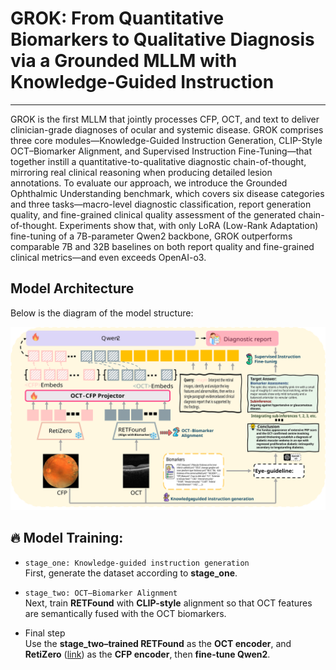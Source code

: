 # GROK: From Quantitative Biomarkers to Qualitative Diagnosis via a Grounded MLLM with Knowledge-Guided Instruction
---
GROK is the first MLLM that jointly processes CFP, OCT, and text
to deliver clinician-grade diagnoses of ocular and systemic
disease. GROK comprises three core modules—Knowledge-Guided
Instruction Generation, CLIP-Style OCT–Biomarker Alignment,
and Supervised Instruction Fine-Tuning—that together instill a
quantitative-to-qualitative diagnostic chain-of-thought, mirroring
real clinical reasoning when producing detailed lesion annotations.
To evaluate our approach, we introduce the Grounded Ophthalmic
Understanding benchmark, which covers six disease categories
and three tasks—macro-level diagnostic classification, report
generation quality, and fine-grained clinical quality assessment of
the generated chain-of-thought. Experiments show that, with only
LoRA (Low-Rank Adaptation) fine-tuning of a 7B-parameter
Qwen2 backbone, GROK outperforms comparable 7B and
32B baselines on both report quality and fine-grained clinical
metrics—and even exceeds OpenAI-o3.
## Model Architecture

Below is the diagram of the model structure:

![Model Architecture](./fig2.svg)

## 🔥 Model Training:

- `stage_one: Knowledge-guided instruction generation`  
  First, generate the dataset according to **stage_one**.

- `stage_two: OCT–Biomarker Alignment`  
  Next, train **RETFound** with **CLIP-style** alignment so that OCT features are semantically fused with the OCT biomarkers.

- Final step  
  Use the **stage_two–trained RETFound** as the **OCT encoder**, and **RetiZero** ([link](https://github.com/LooKing9218/RetiZero)) as the **CFP encoder**, then **fine-tune Qwen2**.
